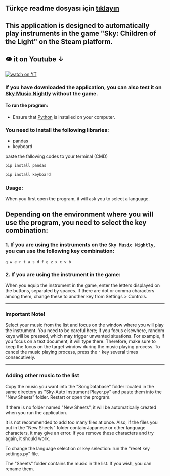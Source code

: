 Türkçe readme dosyası için [tıklayın](https://github.com/MERT-CKR/Sky-Instrument-Player/blob/main/README-TR.md)
---
## This application is designed to automatically play instruments in the game "Sky: Children of the Light" on the Steam platform.
## 👁 it on Youtube ↓
[![watch on YT](https://i3.ytimg.com/vi/ZUfYclM6AHA/maxresdefault.jpg)](https://www.youtube.com/watch?v=ZUfYclM6AHA)

### If you have downloaded the application, you can also test it on [Sky Music Nightly](https://specy.github.io/skyMusic/) without the game.

#### To run the program:
* Ensure that [Python](www.python.org) is installed on your computer.
### You need to install the following libraries:
* pandas
* keyboard

paste the fallowing codes to your terminal (CMD)

```cmd
pip install pandas
```

```cmd
pip install keyboard
```

### Usage:

When you first open the program, it will ask you to select a language.

## Depending on the environment where you will use the program, you need to select the key combination:

### 1. If you are using the instruments on the `Sky Music Nightly`, you can use the following key combination:
`
q w e r t a s d f g z x c v b
`

### 2. If you are using the instrument in the game:
When you equip the instrument in the game, enter the letters displayed on the buttons, separated by spaces. If there are dot or comma characters among them, change these to another key from Settings > Controls.

---

### Important Note!

Select your music from the list and focus on the window where you will play the instrument. You need to be careful here; if you focus elsewhere, random keys will be pressed, which may trigger unwanted situations. For example, if you focus on a text document, it will type there. Therefore, make sure to keep the focus on the target window during the music playing process. To cancel the music playing process, press the `"` key several times consecutively.

---

### Adding other music to the list

Copy the music you want into the "SongDatabase" folder located in the same directory as "Sky-Auto Instrument Player.py" and paste them into the "New Sheets" folder. Restart or open the program.

If there is no folder named "New Sheets", it will be automatically created when you run the application.

It is not recommended to add too many files at once. Also, if the files you put in the "New Sheets" folder contain Japanese or other language characters, it may give an error. If you remove these characters and try again, it should work.

To change the language selection or key selection: run the "reset key settings.py" file.

The "Sheets" folder contains the music in the list. If you wish, you can rename them.
